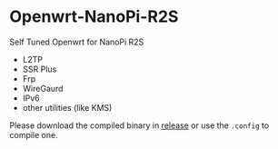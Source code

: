 # Openwrt-NanoPi-R2S

Self Tuned Openwrt for NanoPi R2S

- L2TP
- SSR Plus
- Frp
- WireGaurd
- IPv6
- other utilities (like KMS)

Please download the compiled binary in [release](https://github.com/iamNCJ/Openwrt-NanoPi-R2S/releases) or use the `.config` to compile one.
